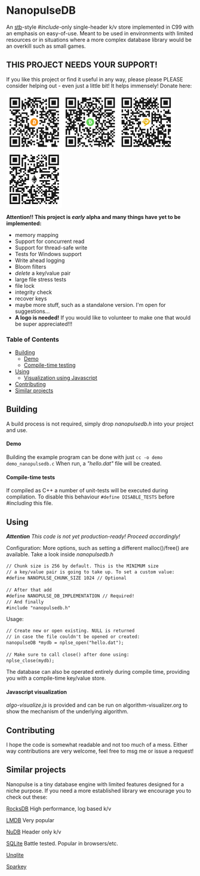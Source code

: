 # NanopulseDB

An [stb](https://github.com/nothings/stb/)-style *#include*-only single-header k/v store implemented in C99 with an emphasis on easy-of-use.
Meant to be used in environments with limited resources or in situations where a more complex database library would be an overkill such as small games.

## THIS PROJECT NEEDS YOUR SUPPORT!

If you like this project or find it useful in any way, please please PLEASE consider helping out - even just a little bit! It helps immensely!
Donate here:

<img src="images/btc.png" width="150px" alt="1H1RrCrEgUXDFibpaJciLjS9r7upQs6XPc"><img src="images/bch.png" width="150px" alt="qzgfgd6zen70mfzasjtc4rx9m7fhz65zyg0n6v3sdh"><img src="images/bsv.png" width="150px" alt="15dtAGzzMf6yWF82aYuGKZYMCyP5HoWVLP"><img src="images/eth.png" width="150px" alt="0x32a42d02eB021914FE8928d4A60332970F96f2cd">

**Attention!! This project is *early* alpha and many things have yet to be implemented:**
- memory mapping
- Support for concurrent read
- Support for thread-safe write
- Tests for Windows support
- Write ahead logging
- Bloom filters
- *delete* a key/value pair
- large file stress tests
- file lock
- integrity check
- recover keys
- maybe more stuff, such as a standalone version. I'm open for suggestions...
- **A logo is needed!** If you would like to volunteer to make one that would be super appreciated!!!

### Table of Contents
- [Building](#building)
  - [Demo](#demo)
  - [Compile-time testing](#compile-time-tests)
- [Using](#using)
  - [Visualization using Javascript](#javascript-visualization)
- [Contributing](#contributing)
- [Similar projects](#similar-projects)

## Building
A build process is not required, simply drop *nanopulsedb.h* into your project and use.
#### Demo
Building the example program can be done with just ``cc -o demo demo_nanopulsedb.c`` When run, a _"hello.dat"_ file will be created.
#### Compile-time tests
If compiled as C++ a number of unit-tests will be executed during compilation. To disable this behaviour ```#define DISABLE_TESTS``` before *#including* this file.

## Using
_**Attention** This code is not yet production-ready! Proceed accordingly!_

Configuration:
More options, such as setting a different malloc()/free() are available. Take a look inside *nanopulsedb.h*
```
// Chunk size is 256 by default. This is the MINIMUM size
// a key/value pair is going to take up. To set a custom value:
#define NANOPULSE_CHUNK_SIZE 1024 // Optional

// After that add
#define NANOPULSE_DB_IMPLEMENTATION // Required!
// And finally
#include "nanopulsedb.h"

```
Usage:
```
// Create new or open existing. NULL is returned 
// in case the file couldn't be opened or created:
nanopulseDB *mydb = nplse_open("hello.dat");

// Make sure to call close() after done using:
nplse_close(mydb);
```
The database can also be operated entirely during compile time, providing you with a compile-time key/value store.

#### Javascript visualization
*algo-visualize.js* is provided and can be run on algorithm-visualizer.org to show the mechanism of the underlying algorithm. 

## Contributing
I hope the code is somewhat readable and not too much of a mess. Either way contributions are very welcome, feel free to msg me or issue a request!

## Similar projects
Nanopulse is a tiny database engine with limited features designed for a niche purpose. If you need a more established library we encourage you to check out these:

[RocksDB](https://github.com/facebook/rocksdb) High performance, log based k/v 

[LMDB](https://github.com/LMDB/lmdb) Very popular                                              

[NuDB](https://github.com/CPPAlliance/NuDB) Header only k/v

[SQLite](https://github.com/sqlite/sqlite) Battle tested. Popular in browsers/etc. 

[Unqlite](https://github.com/symisc/unqlite)          

[Sparkey](https://github.com/spotify/sparkey)
                                                                                                  
